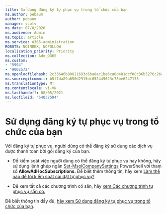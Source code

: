 ```yaml
---
title: Sử dụng đăng ký tự phục vụ trong tổ chức của bạn
ms.author: pebaum
author: pebaum
manager: scotv
ms.date: 07/8/2020
ms.audience: Admin
ms.topic: article
ms.service: o365-administration
ROBOTS: NOINDEX, NOFOLLOW
localization_priority: Priority
ms.collection: Adm_O365
ms.custom:
- "5994"
- "9002572"
ms.openlocfilehash: 2c33646b80821693c6ba8ac1be6ca0d481dcf08c36b5276c26c332356a250c4c
ms.sourcegitcommit: b5f7da89a650d2915dc652449623c78be6247175
ms.translationtype: MT
ms.contentlocale: vi-VN
ms.lasthandoff: 08/05/2021
ms.locfileid: "54037594"
---
```

# <a name="using-self-service-sign-up-in-your-organization"></a>Sử dụng đăng ký tự phục vụ trong tổ chức của bạn

Với đăng ký tự phục vụ, người dùng có thể đăng ký sử dụng các dịch vụ được thanh toán bởi gói đăng ký của bạn.

- Để kiểm soát việc người dùng có thể đăng ký tự phục vụ hay không, hãy sử dụng lệnh ghép ngắn [Set-MsolCompanySettings](https://docs.microsoft.com/powershell/module/msonline/set-msolcompanysettings?view=azureadps-1.0) PowerShell với tham số **AllowAdHocSubscriptions.** Để biết thêm thông tin, hãy xem [Làm thế nào để tôi kiểm soát cài đặt tự phục vụ?](https://docs.microsoft.com/microsoft-365/commerce/subscriptions/self-service-purchase-faq?view=o365-worldwide)

- Để xem tất cả các chương trình có sẵn, hãy [xem Các chương trình tự phục vụ sẵn có.](https://docs.microsoft.com/microsoft-365/admin/misc/self-service-sign-up?view=o365-worldwide#available-self-service-programs)

Để biết thông tin đầy đủ, [hãy xem Sử dụng đăng ký tự phục vụ trong tổ chức của bạn](https://docs.microsoft.com/microsoft-365/admin/misc/self-service-sign-up?view=o365-worldwide).